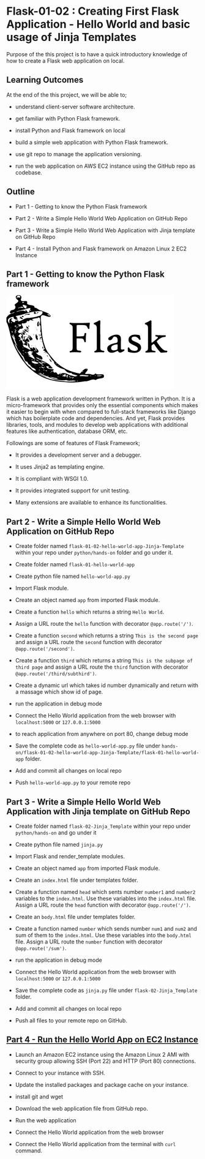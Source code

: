 # Flask-01-02 : Creating First Flask Application - Hello World and basic usage of Jinja Templates

Purpose of the this project is to have a quick introductory knowledge of how to create a Flask web application on local.

## Learning Outcomes

At the end of the this project, we will be able to;

- understand client-server software architecture.

- get familiar with Python Flask framework.

- install Python and Flask framework on local

- build a simple web application with Python Flask framework.

- use git repo to manage the application versioning.

- run the web application on AWS EC2 instance using the GitHub repo as codebase.

## Outline

- Part 1 - Getting to know the Python Flask framework

- Part 2 - Write a Simple Hello World Web Application on GitHub Repo

- Part 3 - Write a Simple Hello World Web Application with Jinja template on GitHub Repo

- Part 4 - Install Python and Flask framework on Amazon Linux 2 EC2 Instance

## Part 1 - Getting to know the Python Flask framework

![Flask](./img/flask.png)

Flask is a web application development framework written in Python. It is a micro-framework that provides only the essential components which makes it easier to begin with when compared to full-stack frameworks like Django which has boilerplate code and dependencies.
And yet, Flask provides libraries, tools, and modules to develop web applications with additional features like authentication, database ORM, etc.

Followings are some of features of Flask Framework;

- It provides a development server and a debugger.

- It uses Jinja2 as templating engine.

- It is compliant with WSGI 1.0.

- It provides integrated support for unit testing.

- Many extensions are available to enhance its functionalities.


## Part 2 - Write a Simple Hello World Web Application on GitHub Repo

- Create folder named `flask-01-02-hello-world-app-Jinja-Template` within your repo under `python/hands-on` folder and go under it.

- Create folder named `flask-01-hello-world-app`

- Create python file named `hello-world-app.py`

- Import Flask module.

- Create an object named `app` from imported Flask module.

- Create a function `hello` which returns a string `Hello World`.

- Assign a URL route the `hello` function with decorator `@app.route('/')`.

- Create a function `second` which returns a string `This is the second page` and assign a URL route the `second` function with decorator `@app.route('/second')`.

- Create a function `third` which returns a string `This is the subpage of third page` and assign a URL route the `third` function with decorator `@app.route('/third/subthird')`.

- Create a dynamic url which takes id number dynamically and return with a massage which show id of page.

- run the application in debug mode

- Connect the Hello World application from the web browser with `localhost:5000` or `127.0.0.1:5000`

- to reach application from anywhere on port 80, change debug mode

- Save the complete code as `hello-world-app.py` file under `hands-on/flask-01-02-hello-world-app-Jinja-Template/flask-01-hello-world-app` folder.

- Add and commit all changes on local repo

- Push `hello-world-app.py` to your remote repo


## Part 3 - Write a Simple Hello World Web Application with Jinja template on GitHub Repo

- Create folder named `flask-02-Jinja_Template` within your repo under `python/hands-on` and go under it

- Create python file named `jinja.py`

- Import Flask and render_template modules.

- Create an object named `app` from imported Flask module.

- Create an `index.html` file under templates folder.

- Create a function named `head` which sents number `number1` and `number2` variables to the `index.html`. Use these variables into the `index.html` file. Assign a URL route the `head` function with decorator `@app.route('/')`.

- Create an `body.html` file under templates folder.

- Create a function named `number` which sends number `num1` and `num2` and sum of them to the `index.html`. Use these variables into the `body.html` file. Assign a URL route the `number` function with decorator `@app.route('/sum')`.

- run the application in debug mode

- Connect the Hello World application from the web browser with `localhost:5000` or `127.0.0.1:5000`

- Save the complete code as `jinja.py` file under `flask-02-Jinja_Template` folder.

- Add and commit all changes on local repo

- Push all files to your remote repo on GitHub.

## [Part 4 - Run the Hello World App on EC2 Instance](./steps.md)


- Launch an Amazon EC2 instance using the Amazon Linux 2 AMI with security group allowing SSH (Port 22) and HTTP (Port 80) connections.

- Connect to your instance with SSH.

- Update the installed packages and package cache on your instance.

- install git and wget

- Download the web application file from GitHub repo.

- Run the web application

- Connect the Hello World application from the web browser

- Connect the Hello World application from the terminal with `curl` command.
